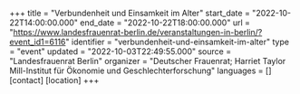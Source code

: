 +++
title = "Verbundenheit und Einsamkeit im Alter"
start_date = "2022-10-22T14:00:00.000"
end_date = "2022-10-22T18:00:00.000"
url = "https://www.landesfrauenrat-berlin.de/veranstaltungen-in-berlin/?event_id1=6116"
identifier = "verbundenheit-und-einsamkeit-im-alter"
type = "event"
updated = "2022-10-03T22:49:55.000"
source = "Landesfrauenrat Berlin"
organizer = "Deutscher Frauenrat; Harriet Taylor Mill-Institut für Ökonomie und Geschlechterforschung"
languages = []
[contact]
[location]
+++